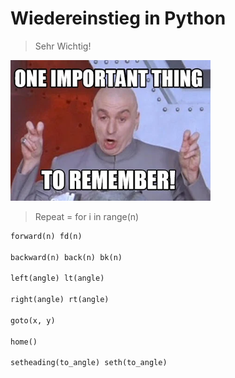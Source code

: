 # Wiedereinstieg in Python

>Sehr Wichtig!

![image](/images/meme.png)
>Repeat = for i in range(n)

```py
forward(n) fd(n)​

backward(n) back(n) bk(n)​

left(angle) lt(angle)​

right(angle) rt(angle)​

goto(x, y)​

home()​

setheading(to_angle) seth(to_angle)​
```

